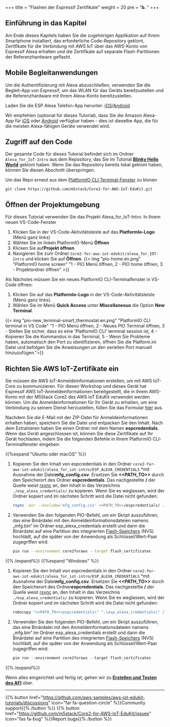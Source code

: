 +++
title = "Flashen der Espressif Zertifikate"
weight = 20
pre = "<b>b. </b>"
+++

## Einführung in das Kapitel
Am Ende dieses Kapitels haben Sie die zugehörigen Applikation auf Ihrem Smartphone installiert, das erforderliche Code-Repository geklont, Zertifikate für die Verbindung mit AWS IoT über das AWS-Konto von Espressif Alexa erhalten und die Zertifikate auf separate Flash-Partitionen der Referenzhardware geflasht.

## Mobile Begleitanwendungen
Um die Authentifizierung mit Alexa abzuschließen, verwenden Sie die Begleit-App von Espressif, um das WLAN für das Geräts bereitzustellen und die Referenzhardware mit Ihrem Alexa-Konto bereitzustellen.

Laden Sie die ESP Alexa Telefon-App herunter:
[iOS](https://apps.apple.com/in/app/esp-alexa/id1464127534)/[Android](https://play.google.com/store/apps/details?id=com.espressif.provbleavs)

Wir empfehlen (optional für dieses Tutorial), dass Sie die Amazon Alexa-App für [iOS](https://apps.apple.com/us/app/amazon-alexa/id944011620) oder [Android](https://play.google.com/store/apps/details?id=com.amazon.dee.app) verfügbar haben - dies ist dieselbe App, die für die meisten Alexa-fähigen Geräte verwendet wird.

## Zugriff auf den Code
Der gesamte Code für dieses Tutorial befindet sich im Ordner `Alexa_for_IoT-Intro` aus dem Repository, das Sie im Tutorial [**Blinky Hello World**](/de/blinky-hello-world.html) geklont haben. Wenn Sie das Repository bereits lokal geklont haben, können Sie diesen Abschnitt überspringen.

Um das Repo erneut aus dem [PlatformIO CLI Terminal-Fenster](../blinky-hello-world/prerequisites.html#Öffnen-Sie-das-PlatformIO-CLI-Terminal-Fenster) zu klonen 
```
git clone https://github.com/m5stack/Core2-for-AWS-IoT-EduKit.git
```

## Öffnen der Projektumgebung
Für dieses Tutorial verwenden Sie das Projekt Alexa_for_IoT-Intro. In Ihrem neuen VS-Code-Fenster
1. Klicken Sie in der VS-Code-Aktivitätsleiste auf das **PlatformIo-Logo** (Menü ganz links)
2. Wählen Sie im linken PlatformIO-Menü **Öffnen**
3. Klicken Sie auf**Projekt öffnen**
4. Navigieren Sie zum Ordner `Core2-for-aws-iot-edukit/alexa_for_IOT-Intro` und klicken Sie auf **Öffnen**.
{{< img "pio-home.en.png" "PlatformIO home screen" "1 - PIO Menü öffnen, 2 - PIO home öffnen, 3 - Projektordner öffnen" >}}


Als Nächstes müssen Sie ein neues PlatformIO CLI-Terminalfenster in VS-Code öffnen:
1) Klicken Sie auf das **PlatformIo-Logo** in der VS-Code-Aktivitätsleiste (Menü ganz links).
2) Wählen Sie im Menü **Quick Access** unter **Miscellaneous** die Option **New Terminal**.

{{< img "pio-new_terminal-smart_thermostat.en.png" "PlatformIO CLI terminal in VS Code" "1 - PIO Menü öffnen, 2 - Neues PIO Terminal öffnen, 3 - Stellen Sie sicher, dass es eine 'PlatformIO CLI' terminal session ist, 4 - Kopieren Sie die Kommandos in das Terminal, 5 - Wenn Sie Probleme haben, automatisch den Port zu identifizieren, öffnen Sie die Platform.ini Datei und befolgen Sie die Anweisungen un den seriellen Port manuell hinzuzufügen.">}}

## Richten Sie AWS IoT-Zertifikate ein
Sie müssen die AWS IoT-Anmeldeinformationen erstellen, um mit AWS IoT-Core zu kommunizieren. Für diesen Workshop und dieses Gerät hat Espressif AWS IoT-Anmeldeinformationen bereitgestellt, die in ihrem AWS-Konto mit der M5Stack Core2 des AWS IoT EduKit verwendet werden können. Um die Anmeldeinformationen für Ihr Gerät zu erhalten, um eine Verbindung zu seinem Dienst herzustellen, füllen Sie das Formular [hier](https://espressif.github.io/esp-va-sdk/) aus.

Nachdem Sie die E-Mail mit der ZIP-Datei für Anmeldeinformationen erhalten haben, speichern Sie die Datei und entpacken Sie den Inhalt. Nach dem Extrahieren haben Sie einen Ordner mit dem Namen **espcredentials**. Wenn das Gerät angeschlossen ist, können Sie diese Zertifikate auf Ihr Gerät hochladen, indem Sie die folgenden Befehle in Ihrem PlatformIO CLI-Terminalfenster eingeben:

{{%expand "Ubuntu oder macOS" %}}
1. Kopieren Sie den Inhalt von espcredentials in den Ordner `core2-for-aws-iot-edukit/alexa_for_iot-intro/ESP_ALEXA_CREDENTIALS` *mit Ausnahme der Datei**mfg_config.csv**. Ersetzen Sie **<<PATH_TO>>** durch den Speicherort des Ordner **espcredentials**. Das nachgestellte **/** der Quelle weist [rsync](https://download.samba.org/pub/rsync/rsync.1) an, den Inhalt in das Verzeichnis `./esp_alexa_credentials/` zu kopieren. Wenn Sie es weglassen, wird der Ordner kopiert und im nächsten Schritt wird die Datei nicht gefunden:
   ```bash
   rsync -avr --exclude='mfg_config.csv' <<PATH_TO>>/espcredentials/ ./esp_alexa_credentials/
   ```
2. Verwenden Sie den folgenden PIO-Befehl, um ein Skript auszuführen, das eine Binärdatei mit den Anmeldeinformationsdateien namens „mfg.bin“ im Ordner esp_alexa_credentials erstellt und dann die Binärdatei auf eine Partition des integrierten [Flash-Speichers](https://docs.espressif.com/projects/esp-idf/en/v4.2/esp32/api-reference/storage/nvs_flash.html) (NVS) hochlädt, auf die später von der Anwendung als Schlüssel/Wert-Paar zugegriffen wird:
   ```bash
   pio run --environment core2foraws --target flash_certificates
   ```
{{% /expand%}}
{{%expand "Windows" %}}
1. Kopieren Sie den Inhalt von espcredentials in den Ordner `core2-for-aws-iot-edukit/alexa_for_iot-intro/ESP_ALEXA_CREDENTIALS` *mit Ausnahme der Datei**mfg_config.csv**. Ersetzen Sie **<<PATH_TO>>** durch den Speicherort des Ordner**espcredentials**. Das nachgestellte **/** der Quelle weist [rsync](https://download.samba.org/pub/rsync/rsync.1) an, den Inhalt in das Verzeichnis `./esp_alexa_credentials/` zu kopieren. Wenn Sie es weglassen, wird der Ordner kopiert und im nächsten Schritt wird die Datei nicht gefunden:
   ```PowerShell
   robocopy "<<PATH_TO>>\espcredentials\" ".\esp_alexa_credentials\" /xf mfg_config.csv
   ```
2. Verwenden Sie den folgenden PIO-Befehl, um ein Skript auszuführen, das eine Binärdatei mit den Anmeldeinformationsdateien namens „mfg.bin“ im Ordner esp_alexa_credentials erstellt und dann die Binärdatei auf eine Partition des integrierten [Flash-Speichers](https://docs.espressif.com/projects/esp-idf/en/v4.2/esp32/api-reference/storage/nvs_flash.html) (NVS) hochlädt, auf die später von der Anwendung als Schlüssel/Wert-Paar zugegriffen wird:
   ```PowerShell
   pio run --environment core2foraws --target flash_certificates
   ```
{{% /expand%}}


Wenn alles eingerichtet und fertig ist, gehen wir zu [**Erstellen und Testen des AFI**](/de/intro-to-alexa-for-iot/building-and-testing-afi.html) über.

---
{{% button href="https://github.com/aws-samples/aws-iot-edukit-tutorials/discussions" icon="far fa-question-circle" %}}Community support{{% /button %}} {{% button href="https://github.com/m5stack/Core2-for-AWS-IoT-EduKit/issues" icon="fas fa-bug" %}}Report bugs{{% /button %}}